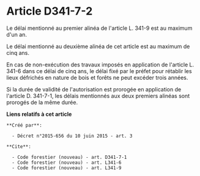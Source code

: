 # Article D341-7-2

Le délai mentionné au premier alinéa de l'article L. 341-9 est au maximum d'un an. 

Le délai mentionné au deuxième alinéa de cet article est au maximum de cinq ans. 

En cas de non-exécution des travaux imposés en application de l'article L. 341-6 dans ce délai de cinq ans, le délai fixé par
le préfet pour rétablir les lieux défrichés en nature de bois et forêts ne peut excéder trois années. 

Si la durée de validité de l'autorisation est prorogée en application de l'article D. 341-7-1, les délais mentionnés aux deux
premiers alinéas sont prorogés de la même durée.

**Liens relatifs à cet article**

	**Créé par**:

	  - Décret n°2015-656 du 10 juin 2015 - art. 3

	**Cite**:

	  - Code forestier (nouveau) - art. D341-7-1
	  - Code forestier (nouveau) - art. L341-6
	  - Code forestier (nouveau) - art. L341-9
